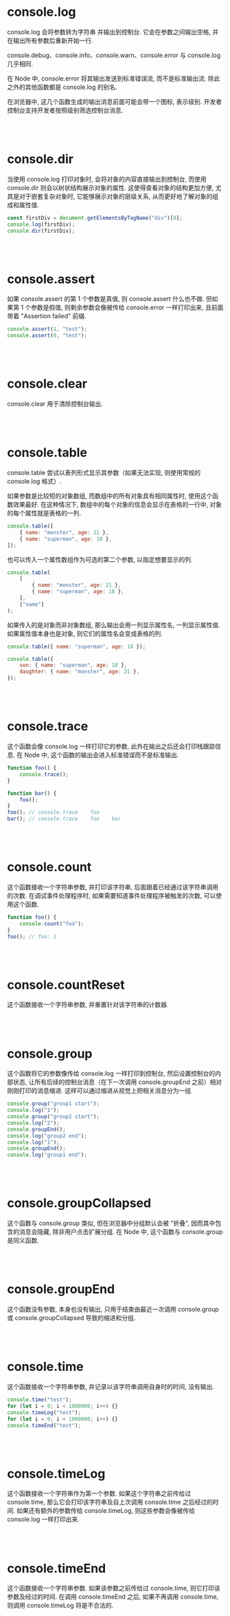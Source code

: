 # console.log

console.log 会将参数转为字符串 并输出到控制台. 它会在参数之间输出空格, 并在输出所有参数后重新开始一行.

console.debug、console.info、console.warn、console.error 与 console.log 几乎相同.

在 Node 中, console.error 将其输出发送到标准错误流, 而不是标准输出流. 除此之外的其他函数都是 console.log 的别名.

在浏览器中, 这几个函数生成的输出消息前面可能会带一个图标, 表示级别. 开发者控制台支持开发者按照级别筛选控制台消息.

<br><br>

# console.dir

当使用 console.log 打印对象时, 会将对象的内容直接输出到控制台, 而使用 console.dir 则会以树状结构展示对象的属性. 这使得查看对象的结构更加方便, 尤其是对于嵌套复杂对象时, 它能够展示对象的层级关系, 从而更好地了解对象的组成和属性值.

```js
const firstDiv = document.getElementsByTagName("div")[0];
console.log(firstDiv);
console.dir(firstDiv);
```

<br><br>

# console.assert

如果 console.assert 的第 1 个参数是真值, 则 console.assert 什么也不做. 但如果第 1 个参数是假值, 则剩余参数会像被传给 console.error 一样打印出来, 且前面带着 "Assertion failed" 前缀.

```js
console.assert(1, "test");
console.assert(0, "test");
```

<br><br>

# console.clear

console.clear 用于清除控制台输出.

<br><br>

# console.table

console.table 尝试以表列形式显示其参数（如果无法实现, 则使用常规的 console.log 格式）.

如果参数是比较短的对象数组, 而数组中的所有对象具有相同属性时, 使用这个函数效果最好. 在这种情况下, 数组中的每个对象的信息会显示在表格的一行中, 对象的每个属性就是表格的一列.

```js
console.table([
    { name: "monster", age: 21 },
    { name: "superman", age: 18 },
]);
```

也可以传入一个属性数组作为可选的第二个参数, 以指定想要显示的列.

```js
console.table(
    [
        { name: "monster", age: 21 },
        { name: "superman", age: 18 },
    ],
    ["name"]
);
```

如果传入的是对象而非对象数组, 那么输出会用一列显示属性名, 一列显示属性值. 如果属性值本身也是对象, 则它们的属性名会变成表格的列.

```js
console.table({ name: "superman", age: 18 });
```

```js
console.table({
    son: { name: "superman", age: 18 },
    daughter: { name: "monster", age: 21 },
});
```

<br><br>

# console.trace

这个函数会像 console.log 一样打印它的参数, 此外在输出之后还会打印栈跟踪信息. 在 Node 中, 这个函数的输出会进入标准错误而不是标准输出.

```js
function foo() {
    console.trace();
}

function bar() {
    foo();
}
foo(); // console.trace    foo
bar(); // console.trace    foo    bar
```

<br><br>

# console.count

这个函数接收一个字符串参数, 并打印该字符串, 后面跟着已经通过该字符串调用的次数. 在调试事件处理程序时, 如果需要知道事件处理程序被触发的次数, 可以使用这个函数.

```js
function foo() {
    console.count("foo");
}
foo(); // foo: 1
```

<br><br>

# console.countReset

这个函数接收一个字符串参数, 并重置针对该字符串的计数器.

<br><br>

# console.group

这个函数将它的参数像传给 console.log 一样打印到控制台, 然后设置控制台的内部状态, 让所有后续的控制台消息（在下一次调用 console.groupEnd 之前）相对刚刚打印的消息缩进. 这样可以通过缩进从视觉上把相关消息分为一组.

```js
console.group("group1 start");
console.log("1");
console.group("group2 start");
console.log("2");
console.groupEnd();
console.log("group2 end");
console.log("1");
console.groupEnd();
console.log("group1 end");
```

<br><br>

# console.groupCollapsed

这个函数与 console.group 类似, 但在浏览器中分组默认会被 "折叠", 因而其中包含的消息会隐藏, 除非用户点击扩展分组. 在 Node 中, 这个函数与 console.group 是同义函数.

<br><br>

# console.groupEnd

这个函数没有参数, 本身也没有输出, 只用于结束由最近一次调用 console.group 或 console.groupCollapsed 导致的缩进和分组.

<br><br>

# console.time

这个函数接收一个字符串参数, 并记录以该字符串调用自身时的时间, 没有输出.

```js
console.time("test");
for (let i = 0; i < 1000000; i++) {}
console.timeLog("test");
for (let i = 0; i < 1000000; i++) {}
console.timeEnd("test");
```

<br><br>

# console.timeLog

这个函数接收一个字符串作为第一个参数. 如果这个字符串之前传给过 console.time, 那么它会打印该字符串及自上次调用 console.time 之后经过的时间. 如果还有额外的参数传给 console.timeLog, 则这些参数会像被传给 console.log 一样打印出来.

<br><br>

# console.timeEnd

这个函数接收一个字符串参数. 如果该参数之前传给过 console.time, 则它打印该参数及经过的时间. 在调用 console.timeEnd 之后, 如果不再调用 console.time, 则调用 console.timeLog 将是不合法的.

<br>
